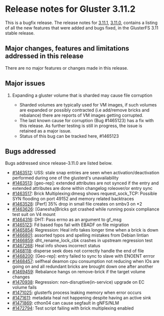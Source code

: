 # Release notes for Gluster 3.11.2

This is a bugfix release. The release notes for [3.11.1](3.11.1.md),
[3.11.0](3.11.0.md), contains a listing of all the new features that
were added and bugs fixed, in the GlusterFS 3.11 stable release.

## Major changes, features and limitations addressed in this release

There are no major features or changes made in this release.

## Major issues

1.  Expanding a gluster volume that is sharded may cause file corruption

    - Sharded volumes are typically used for VM images, if such volumes are
      expanded or possibly contracted (i.e add/remove bricks and rebalance) there
      are reports of VM images getting corrupted.
    - The last known cause for corruption (Bug #1465123) has a fix with this
      release. As further testing is still in progress, the issue is retained as
      a major issue.
    - Status of this bug can be tracked here, #1465123

## Bugs addressed

Bugs addressed since release-3.11.0 are listed below.

- [#1463512](https://bugzilla.redhat.com/1463512): USS: stale snap entries are seen when activation/deactivation performed during one of the glusterd's unavailability
- [#1463513](https://bugzilla.redhat.com/1463513): [geo-rep]: extended attributes are not synced if the entry and extended attributes are done within changelog roleover/or entry sync
- [#1463517](https://bugzilla.redhat.com/1463517): Brick Multiplexing:dmesg shows request_sock_TCP: Possible SYN flooding on port 49152 and memory related backtraces
- [#1463528](https://bugzilla.redhat.com/1463528): [Perf] 35% drop in small file creates on smbv3 on \*2
- [#1463626](https://bugzilla.redhat.com/1463626): [Ganesha]Bricks got crashed while running posix compliance test suit on V4 mount
- [#1464316](https://bugzilla.redhat.com/1464316): DHT: Pass errno as an argument to gf_msg
- [#1465123](https://bugzilla.redhat.com/1465123): Fd based fops fail with EBADF on file migration
- [#1465854](https://bugzilla.redhat.com/1465854): Regression: Heal info takes longer time when a brick is down
- [#1466801](https://bugzilla.redhat.com/1466801): assorted typos and spelling mistakes from Debian lintian
- [#1466859](https://bugzilla.redhat.com/1466859): dht_rename_lock_cbk crashes in upstream regression test
- [#1467268](https://bugzilla.redhat.com/1467268): Heal info shows incorrect status
- [#1468118](https://bugzilla.redhat.com/1468118): disperse seek does not correctly handle the end of file
- [#1468200](https://bugzilla.redhat.com/1468200): [Geo-rep]: entry failed to sync to slave with ENOENT errror
- [#1468457](https://bugzilla.redhat.com/1468457): selfheal deamon cpu consumption not reducing when IOs are going on and all redundant bricks are brought down one after another
- [#1469459](https://bugzilla.redhat.com/1469459): Rebalance hangs on remove-brick if the target volume changes
- [#1470938](https://bugzilla.redhat.com/1470938): Regression: non-disruptive(in-service) upgrade on EC volume fails
- [#1471025](https://bugzilla.redhat.com/1471025): glusterfs process leaking memory when error occurs
- [#1471611](https://bugzilla.redhat.com/1471611): metadata heal not happening despite having an active sink
- [#1471869](https://bugzilla.redhat.com/1471869): cthon04 can cause segfault in gNFS/NLM
- [#1472794](https://bugzilla.redhat.com/1472794): Test script failing with brick multiplexing enabled
